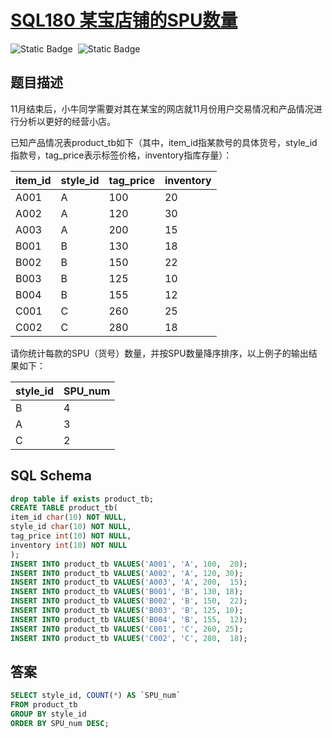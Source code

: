 # [SQL180 某宝店铺的SPU数量](https://www.nowcoder.com/practice/2b6ea6b8fe634d2cbc39be46db411ca4?tpId=268&tags=&title=&difficulty=0&judgeStatus=0&rp=0&sourceUrl=%2Fexam%2Foj)

<div style="display:flex;">
  <img style="margin-right: 8px;" alt="Static Badge" src="https://img.shields.io/badge/%E9%9A%BE%E5%BA%A6-%E7%AE%80%E5%8D%95-%2351b8b8?style=flat">
  <img style="margin-right: 8px;" alt="Static Badge" src="https://img.shields.io/badge/%E6%95%B0%E6%8D%AE%E5%BA%93-%23b1b3b8?style=flat">
</div>

## 题目描述

11月结束后，小牛同学需要对其在某宝的网店就11月份用户交易情况和产品情况进行分析以更好的经营小店。

已知产品情况表product_tb如下（其中，item_id指某款号的具体货号，style_id指款号，tag_price表示标签价格，inventory指库存量）：

| item_id | style_id | tag_price | inventory |
| ------- | -------- | --------- | --------- |
| A001    | A        | 100       | 20        |
| A002    | A        | 120       | 30        |
| A003    | A        | 200       | 15        |
| B001    | B        | 130       | 18        |
| B002    | B        | 150       | 22        |
| B003    | B        | 125       | 10        |
| B004    | B        | 155       | 12        |
| C001    | C        | 260       | 25        |
| C002    | C        | 280       | 18        |

请你统计每款的SPU（货号）数量，并按SPU数量降序排序，以上例子的输出结果如下：

| style_id | SPU_num |
| -------- | ------- |
| B        | 4       |
| A        | 3       |
| C        | 2       |

## SQL Schema

```sql
drop table if exists product_tb;
CREATE TABLE product_tb(
item_id char(10) NOT NULL,
style_id char(10) NOT NULL,
tag_price int(10) NOT NULL,
inventory int(10) NOT NULL
);
INSERT INTO product_tb VALUES('A001', 'A', 100,  20);
INSERT INTO product_tb VALUES('A002', 'A', 120, 30);
INSERT INTO product_tb VALUES('A003', 'A', 200,  15);
INSERT INTO product_tb VALUES('B001', 'B', 130, 18);
INSERT INTO product_tb VALUES('B002', 'B', 150,  22);
INSERT INTO product_tb VALUES('B003', 'B', 125, 10);
INSERT INTO product_tb VALUES('B004', 'B', 155,  12);
INSERT INTO product_tb VALUES('C001', 'C', 260, 25);
INSERT INTO product_tb VALUES('C002', 'C', 280,  18);
```

## 答案

```sql
SELECT style_id, COUNT(*) AS `SPU_num`
FROM product_tb
GROUP BY style_id
ORDER BY SPU_num DESC;
```

